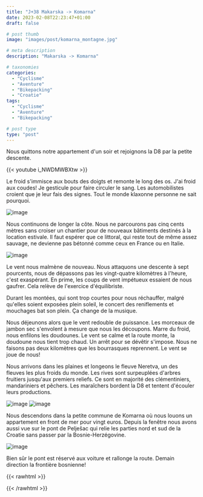 ```yaml
---
title: "J+38 Makarska -> Komarna"
date: 2023-02-08T22:23:47+01:00
draft: false

# post thumb
image: "images/post/komarna_montagne.jpg"

# meta description
description: "Makarska -> Komarna"

# taxonomies
categories:
  - "Cyclisme" 
  - "Aventure" 
  - "Bikepacking"
  - "Croatie" 
tags:
  - "Cyclisme" 
  - "Aventure" 
  - "Bikepacking" 

# post type
type: "post"
---
```


Nous quittons notre appartement d'un soir et rejoignons la D8 par la petite descente. 

{{< youtube i_NWDMWBXtw >}}

Le froid s'immisce aux bouts des doigts et remonte le long des os. J'ai froid aux coudes! Je gesticule pour faire circuler le sang. Les automobilistes croient que je leur fais des signes. Tout le monde klaxonne personne ne sait pourquoi. 

![image](../../images/post/komarna_aileron.jpg)

Nous continuons de longer la côte. Nous ne parcourons pas cinq cents mètres sans croiser un chantier pour de nouveaux bâtiments destinés à la location estivale. Il faut espérer que ce littoral, qui reste tout de même assez sauvage, ne devienne pas bétonné comme ceux en France ou en Italie. 

![image](../../images/post/komarna_ville.jpg)

Le vent nous malmène de nouveau. Nous attaquons une descente à sept pourcents, nous de dépassons pas les vingt-quatre kilomètres à l'heure, c'est exaspérant. En prime, les coups de vent impétueux essaient de nous gaufrer. Cela relève de l'exercice d'équilibriste. 

Durant les montées, qui sont trop courtes pour nous réchauffer, malgré qu'elles soient exposées plein soleil, le concert des reniflements et mouchages bat son plein. Ça change de la musique.

Nous déjeunons alors que le vent redouble de puissance. Les morceaux de jambon sec s'envolent à mesure que nous les découpons. Marre du froid, nous enfilons les doudounes. Le vent se calme et la route monte, la doudoune nous tient trop chaud. Un arrêt pour se dévêtir s'impose. Nous ne faisons pas deux kilomètres que les bourrasques reprennent. Le vent se joue de nous! 

Nous arrivons dans les plaines et longeons le fleuve Neretva, un des fleuves les plus froids du monde. Les rives sont surpeuplées d'arbres fruitiers jusqu'aux premiers reliefs. Ce sont en majorité des clémentiniers, mandariniers et pêchers. Les maraîchers bordent la D8 et tentent d'écouler leurs productions. 

![image](../../images/post/komarna_champ.jpg)
![image](../../images/post/komarna_verger.jpg)

Nous descendons dans la petite commune de Komarna où nous louons un appartement en front de mer pour vingt euros. Depuis la fenêtre nous avons aussi vue sur le pont de Pelješac qui relie les parties nord et sud de la Croatie sans passer par la Bosnie-Herzégovine. 

![image](../../images/post/komarna_pont.jpg)

Bien sûr le pont est réservé aux voiture et rallonge la route. Demain direction la frontière bosnienne! 

{{< rawhtml >}}
<div class="strava-embed-placeholder" data-embed-type="activity" data-embed-id="8527637041"></div><script src="https://strava-embeds.com/embed.js"></script>
{{< /rawhtml >}}

